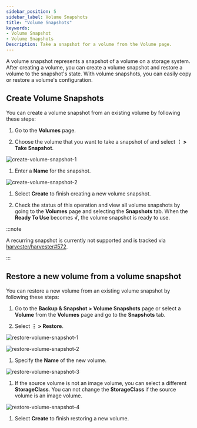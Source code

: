 ```yaml
---
sidebar_position: 5
sidebar_label: Volume Snapshots
title: "Volume Snapshots"
keywords:
- Volume Snapshot
- Volume Snapshots
Description: Take a snapshot for a volume from the Volume page.
---
```


<head>
  <link rel="canonical" href="https://docs.harvesterhci.io/v1.1/volume/volume-snapshots"/>
</head>

A volume snapshot represents a snapshot of a volume on a storage system. After creating a volume, you can create a volume snapshot and restore a volume to the snapshot's state. With volume snapshots, you can easily copy or restore a volume's configuration.

## Create Volume Snapshots

You can create a volume snapshot from an existing volume by following these steps:

1. Go to the **Volumes** page.

1. Choose the volume that you want to take a snapshot of and select **⋮ > Take Snapshot**.

  ![create-volume-snapshot-1](/img/v1.1/volume/create-volume-snapshot-1.png)

1. Enter a **Name** for the snapshot.

  ![create-volume-snapshot-2](/img/v1.1/volume/create-volume-snapshot-2.png)

1. Select  **Create** to finish creating a new volume snapshot.

1. Check the status of this operation and view all volume snapshots by going to the **Volumes** page and selecting the **Snapshots** tab. When the **Ready To Use** becomes **√**, the volume snapshot is ready to use.

:::note

A recurring snapshot is currently not supported and is tracked via [harvester/harvester#572](https://github.com/harvester/harvester/issues/572).

:::

## Restore a new volume from a volume snapshot

You can restore a new volume from an existing volume snapshot by following these steps:

1. Go to the **Backup & Snapshot > Volume Snapshots** page or select a **Volume** from the **Volumes** page and go to the **Snapshots** tab.

1. Select **⋮ > Restore**.

  ![restore-volume-snapshot-1](/img/v1.1/volume/restore-volume-snapshot-1.png)
  
  ![restore-volume-snapshot-2](/img/v1.1/volume/restore-volume-snapshot-2.png)

1. Specify the **Name** of the new volume.

  ![restore-volume-snapshot-3](/img/v1.1/volume/restore-volume-snapshot-3.png)

1. If the source volume is not an image volume, you can select a different **StorageClass**. You can not change the **StorageClass** if the source volume is an image volume.

  ![restore-volume-snapshot-4](/img/v1.1/volume/restore-volume-snapshot-4.png)

1. Select **Create** to finish restoring a new volume.
